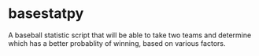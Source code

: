 # basestatpy

A baseball statistic script that will be able to take two teams and determine which has a better probablity of winning, based on various factors.
